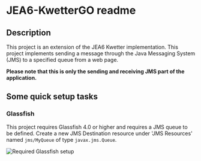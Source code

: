 # JEA6-KwetterGO readme
## Description
This project is an extension of the JEA6 Kwetter implementation. This project implements sending a message through the Java Messaging System (JMS) to a specified queue from a web page. 

__Please note that this is only the sending and receiving JMS part of the application.__

## Some quick setup tasks
### Glassfish
This project requires Glassfish 4.0 or higher and requires a JMS queue to be defined.
Create a new JMS Destination resource under 'JMS Resources' named `jms/MyQueue` of type `javax.jms.Queue`.

![Required Glassfish setup](https://cloud.githubusercontent.com/assets/2842901/15634130/defccf26-25bc-11e6-83db-c64d2bcd58de.PNG)
